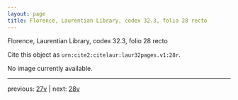 ```yaml
---
layout: page
title: Florence, Laurentian Library, codex 32.3, folio 28 recto
---
```


Florence, Laurentian Library, codex 32.3, folio 28 recto

Cite this object as `urn:cite2:citelaur:laur32pages.v1:28r`. 

No image currently available.


---

previous: [27v](../27v/) | next: [28v](../28v/)
